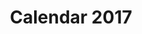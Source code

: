 ---
title: Calendar 2017
description: Character Designing, Illustration
categories:
- ILLUSTRATION & ART
layout: portfolio_detail
background-class: portBgImg
background-image: "/assets/img/portfolio/calender/calender_thumbnail.png"
porject_title: Calendar 2017
porject_subtitle: Character Designing, Illustration
porject_apple_imglink: ""
porject_android_imglink: ""
project_detail: One of the first Little Brahma product which captures our creative prowess. The Calendar features unique style illustrations featuring the famous trimurthis in all their glory. It also states facts about Brahma - Our Lord Creator, one for each month of the year. The last leaf of the calender showcases all the Little Brahmas (artists) who created this brillant piece of art.
whatWeDoList:
- Character Designing
- Illustration
- 
img: "/assets/img/portfolio/calender/2.png"
imgContent:  Calendar for 2017

variation_title: More Samples

variation_img1: "/assets/img/portfolio/calender/8.png"
variation_img2: "/assets/img/portfolio/calender/7.png"
variation_img3: "/assets/img/portfolio/calender/9.png"
---